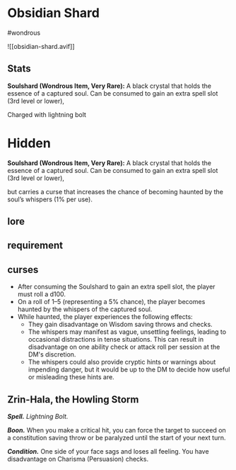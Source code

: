 # Obsidian Shard

#wondrous

![[obsidian-shard.avif]]

## Stats

**Soulshard (Wondrous Item, Very Rare):** A black crystal that holds the essence of a captured soul. Can be consumed to gain an extra spell slot (3rd level or lower), 

Charged with lightning bolt

# Hidden

**Soulshard (Wondrous Item, Very Rare):** A black crystal that holds the essence of a captured soul. Can be consumed to gain an extra spell slot (3rd level or lower), 

but carries a curse that increases the chance of becoming haunted by the soul’s whispers (1% per use).

## lore

## requirement

## curses

- After consuming the Soulshard to gain an extra spell slot, the player must roll a d100.
- On a roll of 1–5 (representing a 5% chance), the player becomes haunted by the whispers of the captured soul.
- While haunted, the player experiences the following effects:
    - They gain disadvantage on Wisdom saving throws and checks.
    - The whispers may manifest as vague, unsettling feelings, leading to occasional distractions in tense situations. This can result in disadvantage on one ability check or attack roll per session at the DM's discretion.
    - The whispers could also provide cryptic hints or warnings about impending danger, but it would be up to the DM to decide how useful or misleading these hints are.

## Zrin-Hala, the Howling Storm 

**_Spell._** _Lightning Bolt._

**_Boon._** When you make a critical hit, you can force the target to succeed on a constitution saving throw or be paralyzed until the start of your next turn.

**_Condition._** One side of your face sags and loses all feeling. You have disadvantage on Charisma (Persuasion) checks.